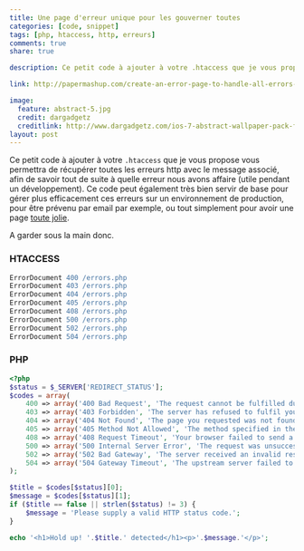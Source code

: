 ```yaml
---
title: Une page d'erreur unique pour les gouverner toutes
categories: [code, snippet]
tags: [php, htaccess, http, erreurs]
comments: true
share: true

description: Ce petit code à ajouter à votre .htaccess que je vous propose vous permettra de récupérer toutes les erreurs http avec le message associé, afin de savoir tout de suite à quelle erreur nous avons affaire (utile pendant un développement). Ce code peut également très bien servir de base pour gérer plus efficacement ces erreurs sur un environnement de production, pour être prévenu par email par exemple, ou tout simplement pour avoir une page toute jolie.

link: http://papermashup.com/create-an-error-page-to-handle-all-errors-with-php/

image:
  feature: abstract-5.jpg
  credit: dargadgetz
  creditlink: http://www.dargadgetz.com/ios-7-abstract-wallpaper-pack-for-iphone-5-and-ipod-touch-retina/
layout: post
---
```


Ce petit code à ajouter à votre ``.htaccess`` que je vous propose vous permettra de récupérer toutes les erreurs http avec le message associé, afin de savoir tout de suite à quelle erreur nous avons affaire (utile pendant un développement). Ce code peut également très bien servir de base pour gérer plus efficacement ces erreurs sur un environnement de production, pour être prévenu par email par exemple, ou tout simplement pour avoir une page [toute jolie](https://github.com/404).

A garder sous la main donc.

### HTACCESS

```apache
ErrorDocument 400 /errors.php
ErrorDocument 403 /errors.php
ErrorDocument 404 /errors.php
ErrorDocument 405 /errors.php
ErrorDocument 408 /errors.php
ErrorDocument 500 /errors.php
ErrorDocument 502 /errors.php
ErrorDocument 504 /errors.php
```

### PHP

```php
<?php
$status = $_SERVER['REDIRECT_STATUS'];
$codes = array(
	400 => array('400 Bad Request', 'The request cannot be fulfilled due to bad syntax.'),
	403 => array('403 Forbidden', 'The server has refused to fulfil your request.'),
	404 => array('404 Not Found', 'The page you requested was not found on this server.'),
	405 => array('405 Method Not Allowed', 'The method specified in the request is not allowed for the specified resource.'),
	408 => array('408 Request Timeout', 'Your browser failed to send a request in the time allowed by the server.'),
	500 => array('500 Internal Server Error', 'The request was unsuccessful due to an unexpected condition encountered by the server.'),
	502 => array('502 Bad Gateway', 'The server received an invalid response while trying to carry out the request.'),
	504 => array('504 Gateway Timeout', 'The upstream server failed to send a request in the time allowed by the server.'),
);

$title = $codes[$status][0];
$message = $codes[$status][1];
if ($title == false || strlen($status) != 3) {
	$message = 'Please supply a valid HTTP status code.';
}

echo '<h1>Hold up! '.$title.' detected</h1><p>'.$message.'</p>';
```
